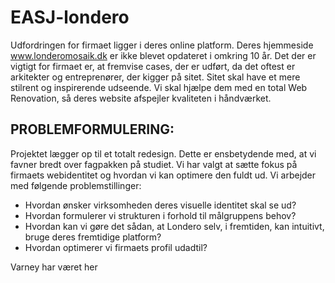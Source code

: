 # EASJ-londero
Udfordringen for firmaet ligger i deres online platform.  Deres hjemmeside www.londeromosaik.dk er ikke blevet opdateret i omkring 10 år. Det der er vigtigt for firmaet er, at fremvise cases, der er udført, da det oftest er arkitekter og entreprenører, der kigger på sitet. Sitet skal have et mere stilrent og inspirerende udseende. Vi skal hjælpe dem med en total Web Renovation, så deres website afspejler kvaliteten i håndværket. 

## PROBLEMFORMULERING: 
Projektet lægger op til et totalt redesign. Dette er ensbetydende med, at vi favner bredt over fagpakken på studiet. Vi har valgt at sætte fokus på firmaets webidentitet og hvordan vi kan optimere den fuldt ud. Vi arbejder med følgende problemstillinger: 
 
- Hvordan ønsker virksomheden deres visuelle identitet skal se ud? 
- Hvordan formulerer vi strukturen i forhold til målgruppens behov?
- Hvordan kan vi gøre det sådan, at Londero selv, i fremtiden, kan intuitivt, bruge deres fremtidige platform?
- Hvordan optimerer vi firmaets profil udadtil?

Varney har været her